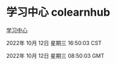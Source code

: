 # 学习中心 colearnhub
[学习中心](http://27.19.33.125:56308/colearnhub/)

2022年 10月 12日 星期三 16:50:03 CST

2022年 10月 12日 星期三 08:50:03 GMT
